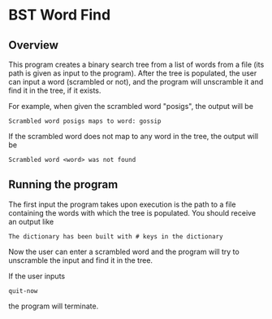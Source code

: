 # BST Word Find 

## Overview
This program creates a binary search tree from a list of words from a file (its path 
is given as input to the program). After the tree is populated, the user can input a
word (scrambled or not), and the program will unscramble it and find it in the tree, 
if it exists. 

For example, when given the scrambled word "posigs", the output will be

```text
Scrambled word posigs maps to word: gossip
```

If the scrambled word does not map to any word in the tree, the output will be

```text
Scrambled word <word> was not found
```

## Running the program

The first input the program takes upon execution is the path to a file containing
the words with which the tree is populated. You should receive an output like

```text
The dictionary has been built with # keys in the dictionary
```

Now the user can enter a scrambled word and the program will try to unscramble the 
input and find it in the tree. 

If the user inputs

```text
quit-now
```

the program will terminate.